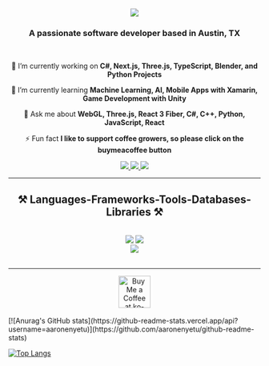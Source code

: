 

<h1 align="center">
    <img src="https://readme-typing-svg.herokuapp.com/?font=Righteous&size=35&center=true&vCenter=true&width=500&height=70&duration=4000&lines=Hi+There!+👋;+I'm+Aaron+Enyetu!;" />
</h1>

<h3 align="center">A passionate software developer based in Austin, TX</h3>

<br/>

<div align="center">
 
 🔭 I’m currently working on **C#, Next.js, Three.js, TypeScript, Blender, and Python Projects**
 
 🌱 I’m currently learning **Machine Learning, AI, Mobile Apps with Xamarin, Game Development with Unity**

💬 Ask me about **WebGL, Three.js, React 3 Fiber, C#, C++, Python, JavaScript, React**

⚡ Fun fact **I like to support coffee growers, so please click on the buymeacoffee button**

 </div>
 
<div align="center"> 
  <a href="mailto:aaronenyetu@gmail.com">
    <img src="https://img.shields.io/badge/Gmail-333333?style=for-the-badge&logo=gmail&logoColor=red" />
  </a>
  <a href="https://www.linkedin.com/in/aaron-enyetu/" target="_blank">
    <img src="https://img.shields.io/badge/LinkedIn-0077B5?style=for-the-badge&logo=linkedin&logoColor=white" target="_blank" />
  </a>
  <a href="https://aaron-enyetu-3d-portfolio.vercel.app/" target="_blank">
     <img src="https://img.shields.io/badge/Portfolio-FF5722?style=for-the-badge&logo=todoist&logoColor=white" target="_blank" /> <!-- sqlite, safari, google-chrome are other good icon options -->
  </a>
</div>

 <hr/>
 
 
<h2 align="center">⚒️ Languages-Frameworks-Tools-Databases-Libraries ⚒️</h2>
<br/>
<div align="center">
    <img src="https://skillicons.dev/icons?i=react,bootstrap,mui,html,css,vscode,github,figma,tailwind,git" />
    <img src="https://skillicons.dev/icons?i=nodejs,python,javascript,typescript,express,firebase,c,java,nextjs," /><br>
    <img src="https://skillicons.dev/icons?i=vite, postgresql, supabase, postman, heroku, netlify, vercel,dotnet, blender" /><br>  
   
</div>

<br/>
<hr/>



<div align="center">
<a href='https://www.buymeacoffee.com/aaronenyeta' target='_blank'><img height='64' style='border:0px;height:64px;' src='https://storage.ko-fi.com/cdn/kofi1.png?v=3' border='0' alt='Buy Me a Coffee at ko-fi.com' /></a>
</div>

<br/>


<div>
     [![Anurag's GitHub stats](https://github-readme-stats.vercel.app/api?username=aaronenyetu)](https://github.com/aaronenyetu/github-readme-stats)
 </div>

 [![Top Langs](https://github-readme-stats.vercel.app/api/top-langs/?username=aaronEnyetu)](https://github.com/aaronEnyetu/github-readme-stats)
